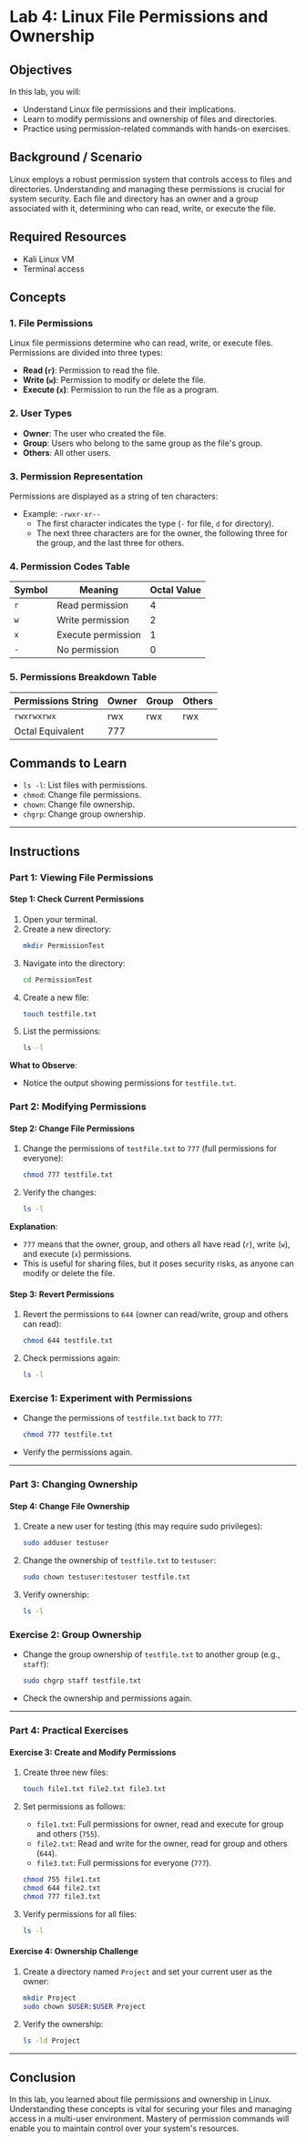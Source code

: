 

# Lab 4: Linux File Permissions and Ownership

## Objectives
In this lab, you will:
- Understand Linux file permissions and their implications.
- Learn to modify permissions and ownership of files and directories.
- Practice using permission-related commands with hands-on exercises.

## Background / Scenario
Linux employs a robust permission system that controls access to files and directories. Understanding and managing these permissions is crucial for system security. Each file and directory has an owner and a group associated with it, determining who can read, write, or execute the file.

## Required Resources
- Kali Linux VM
- Terminal access

## Concepts

### 1. File Permissions
Linux file permissions determine who can read, write, or execute files. Permissions are divided into three types:
- **Read (`r`)**: Permission to read the file.
- **Write (`w`)**: Permission to modify or delete the file.
- **Execute (`x`)**: Permission to run the file as a program.

### 2. User Types
- **Owner**: The user who created the file.
- **Group**: Users who belong to the same group as the file's group.
- **Others**: All other users.

### 3. Permission Representation
Permissions are displayed as a string of ten characters:
- Example: `-rwxr-xr--`
  - The first character indicates the type (`-` for file, `d` for directory).
  - The next three characters are for the owner, the following three for the group, and the last three for others.

### 4. Permission Codes Table
| Symbol | Meaning                                      | Octal Value |
|--------|----------------------------------------------|-------------|
| `r`    | Read permission                              | 4           |
| `w`    | Write permission                             | 2           |
| `x`    | Execute permission                           | 1           |
| `-`    | No permission                                | 0           |

### 5. Permissions Breakdown Table
| Permissions String | Owner | Group | Others |
|--------------------|-------|-------|--------|
| `rwxrwxrwx`        | rwx   | rwx   | rwx    |
| Octal Equivalent    | 777   |       |        |

## Commands to Learn
- `ls -l`: List files with permissions.
- `chmod`: Change file permissions.
- `chown`: Change file ownership.
- `chgrp`: Change group ownership.

---

## Instructions

### Part 1: Viewing File Permissions

#### Step 1: Check Current Permissions
1. Open your terminal.
2. Create a new directory:
   ```bash
   mkdir PermissionTest
   ```
3. Navigate into the directory:
   ```bash
   cd PermissionTest
   ```
4. Create a new file:
   ```bash
   touch testfile.txt
   ```
5. List the permissions:
   ```bash
   ls -l
   ```

**What to Observe**:
- Notice the output showing permissions for `testfile.txt`.

### Part 2: Modifying Permissions

#### Step 2: Change File Permissions
1. Change the permissions of `testfile.txt` to `777` (full permissions for everyone):
   ```bash
   chmod 777 testfile.txt
   ```
2. Verify the changes:
   ```bash
   ls -l
   ```

**Explanation**:
- `777` means that the owner, group, and others all have read (`r`), write (`w`), and execute (`x`) permissions.
- This is useful for sharing files, but it poses security risks, as anyone can modify or delete the file.

#### Step 3: Revert Permissions
1. Revert the permissions to `644` (owner can read/write, group and others can read):
   ```bash
   chmod 644 testfile.txt
   ```
2. Check permissions again:
   ```bash
   ls -l
   ```

### Exercise 1: Experiment with Permissions
- Change the permissions of `testfile.txt` back to `777`:
  ```bash
  chmod 777 testfile.txt
  ```
- Verify the permissions again.

---

### Part 3: Changing Ownership

#### Step 4: Change File Ownership
1. Create a new user for testing (this may require sudo privileges):
   ```bash
   sudo adduser testuser
   ```
2. Change the ownership of `testfile.txt` to `testuser`:
   ```bash
   sudo chown testuser:testuser testfile.txt
   ```
3. Verify ownership:
   ```bash
   ls -l
   ```

### Exercise 2: Group Ownership
- Change the group ownership of `testfile.txt` to another group (e.g., `staff`):
  ```bash
  sudo chgrp staff testfile.txt
  ```
- Check the ownership and permissions again.

---

### Part 4: Practical Exercises

#### Exercise 3: Create and Modify Permissions
1. Create three new files:
   ```bash
   touch file1.txt file2.txt file3.txt
   ```
2. Set permissions as follows:
   - `file1.txt`: Full permissions for owner, read and execute for group and others (`755`).
   - `file2.txt`: Read and write for the owner, read for group and others (`644`).
   - `file3.txt`: Full permissions for everyone (`777`).
   ```bash
   chmod 755 file1.txt
   chmod 644 file2.txt
   chmod 777 file3.txt
   ```

3. Verify permissions for all files:
   ```bash
   ls -l
   ```

#### Exercise 4: Ownership Challenge
1. Create a directory named `Project` and set your current user as the owner:
   ```bash
   mkdir Project
   sudo chown $USER:$USER Project
   ```
2. Verify the ownership:
   ```bash
   ls -ld Project
   ```

---

## Conclusion
In this lab, you learned about file permissions and ownership in Linux. Understanding these concepts is vital for securing your files and managing access in a multi-user environment. Mastery of permission commands will enable you to maintain control over your system's resources.

